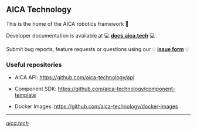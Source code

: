 ## AICA Technology

This is the home of the AICA robotics framework 🦾 

Developer documentation is available at 💻 **[docs.aica.tech](https://docs.aica.tech)** 💻

Submit bug reports, feature requests or questions using our 💡 **[issue form](https://github.com/aica-technology/api/issues/new/choose)** 💡

### Useful repositories

- AICA API: https://github.com/aica-technology/api

- Component SDK: https://github.com/aica-technology/component-template

- Docker Images: https://github.com/aica-technology/docker-images

---

_[aica.tech](https://aica.tech)_
